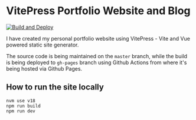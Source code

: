 # VitePress Portfolio Website and Blog

[![Build and Deploy](https://github.com/lazarkulasevic/lazarkulasevic.github.io/actions/workflows/build-and-deploy.yml/badge.svg?branch=master)](https://github.com/lazarkulasevic/lazarkulasevic.github.io/actions/workflows/build-and-deploy.yml)

I have created my personal portfolio website using VitePress - Vite and Vue powered static site generator.

The source code is being maintained on the `master` branch, while the build is being deployed to `gh-pages` branch using Github Actions from where it's being hosted via Github Pages.

## How to run the site locally
```shell
nvm use v18
npm run build
npm run dev
```